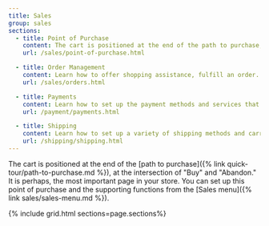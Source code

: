 ```yaml
---
title: Sales
group: sales
sections:
  - title: Point of Purchase
    content: The cart is positioned at the end of the path to purchase, at the intersection of "Buy" and "Abandon". It is perhaps, the most important page in the store. Learn how to configure the shopping cart and offer assistance to your customers.
    url: /sales/point-of-purchase.html

  - title: Order Management
    content: Learn how to offer shopping assistance, fulfill an order. and manage returns.
    url: /sales/orders.html

  - title: Payments
    content: Learn how to set up the payment methods and services that you want to offer your customers.
    url: /payment/payments.html

  - title: Shipping
    content: Learn how to set up a variety of shipping methods and carriers, and print shipping labels.
    url: /shipping/shipping.html
---
```


The cart is positioned at the end of the [path to purchase]({% link quick-tour/path-to-purchase.md %}), at the intersection of "Buy" and "Abandon." It is perhaps, the most important page in your store. You can set up this point of purchase and the supporting functions from the [Sales menu]({% link sales/sales-menu.md %}).

{% include grid.html sections=page.sections%}
